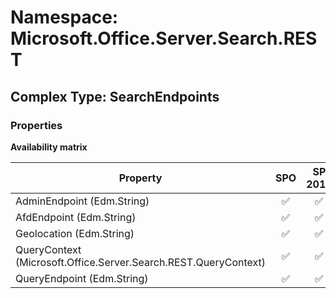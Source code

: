 # Namespace: Microsoft.Office.Server.Search.REST

## Complex Type: SearchEndpoints

### Properties

**Availability matrix**

Property | SPO | SP 2019 | SP 2016 | SP 2013
----------|:---:|:-------:|:-------:|:-------
AdminEndpoint (Edm.String) | ✅ | ✅ | ❌ | ❌
AfdEndpoint (Edm.String) | ✅ | ✅ | ❌ | ❌
Geolocation (Edm.String) | ✅ | ✅ | ❌ | ❌
QueryContext (Microsoft.Office.Server.Search.REST.QueryContext) | ✅ | ✅ | ❌ | ❌
QueryEndpoint (Edm.String) | ✅ | ✅ | ❌ | ❌
